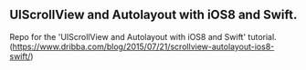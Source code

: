 UIScrollView and Autolayout with iOS8 and Swift.
------

Repo for the 'UIScrollView and Autolayout with iOS8 and Swift' tutorial. (https://www.dribba.com/blog/2015/07/21/scrollview-autolayout-ios8-swift/) 

